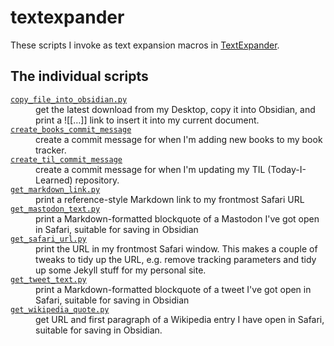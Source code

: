 # textexpander

These scripts I invoke as text expansion macros in [TextExpander](https://textexpander.com/).

## The individual scripts

<!-- [[[cog

# This adds the root of the repo to the PATH, which has cog_helpers.py
from os.path import abspath, dirname
import sys

sys.path.append(abspath(dirname(dirname("."))))

import cog_helpers

folder_name = "textexpander"

scripts = [
    {
        "name": "copy_file_into_obsidian.py",
        "description": """
        get the latest download from my Desktop, copy it into Obsidian, and print a ![[…]] link to insert it into my current document.
        """
    },
    {
        "name": "create_books_commit_message",
        "description": """
        create a commit message for when I'm adding new books to my book tracker.
        """
    },
    {
        "name": "create_til_commit_message",
        "description": """
        create a commit message for when I'm updating my TIL (Today-I-Learned) repository.
        """
    },
    {
        "name": "get_markdown_link.py",
        "description": """
        print a reference-style Markdown link to my frontmost Safari URL
        """,
    },
    {
        "name": "get_mastodon_text.py",
        "description": """
        print a Markdown-formatted blockquote of a Mastodon I've got open in Safari, suitable for saving in Obsidian
        """,
    },
    {
        "name": "get_safari_url.py",
        "description": """
        print the URL in my frontmost Safari window.
        This makes a couple of tweaks to tidy up the URL, e.g. remove tracking parameters and tidy up some Jekyll stuff for my personal site.
        """,
    },
    {
        "name": "get_tweet_text.py",
        "description": """
        print a Markdown-formatted blockquote of a tweet I've got open in Safari, suitable for saving in Obsidian
        """,
    },
    {
        "name": "get_wikipedia_quote.py",
        "description": """
        get URL and first paragraph of a Wikipedia entry I have open in Safari, suitable for saving in Obsidian.
        """,
    },
]

cog_helpers.create_description_table(
    folder_name=folder_name,
    scripts=scripts,
    ignore_files={"urls.py"}
)

]]]-->
<dl>
  <dt>
    <a href="https://github.com/alexwlchan/scripts/blob/main/textexpander/copy_file_into_obsidian.py">
      <code>copy_file_into_obsidian.py</code>
    </a>
  </dt>
  <dd>
    get the latest download from my Desktop, copy it into Obsidian, and print a ![[…]] link to insert it into my current document.
  </dd>

  <dt>
    <a href="https://github.com/alexwlchan/scripts/blob/main/textexpander/create_books_commit_message">
      <code>create_books_commit_message</code>
    </a>
  </dt>
  <dd>
    create a commit message for when I'm adding new books to my book tracker.
  </dd>

  <dt>
    <a href="https://github.com/alexwlchan/scripts/blob/main/textexpander/create_til_commit_message">
      <code>create_til_commit_message</code>
    </a>
  </dt>
  <dd>
    create a commit message for when I'm updating my TIL (Today-I-Learned) repository.
  </dd>

  <dt>
    <a href="https://github.com/alexwlchan/scripts/blob/main/textexpander/get_markdown_link.py">
      <code>get_markdown_link.py</code>
    </a>
  </dt>
  <dd>
    print a reference-style Markdown link to my frontmost Safari URL
  </dd>

  <dt>
    <a href="https://github.com/alexwlchan/scripts/blob/main/textexpander/get_mastodon_text.py">
      <code>get_mastodon_text.py</code>
    </a>
  </dt>
  <dd>
    print a Markdown-formatted blockquote of a Mastodon I've got open in Safari, suitable for saving in Obsidian
  </dd>

  <dt>
    <a href="https://github.com/alexwlchan/scripts/blob/main/textexpander/get_safari_url.py">
      <code>get_safari_url.py</code>
    </a>
  </dt>
  <dd>
    print the URL in my frontmost Safari window.
    This makes a couple of tweaks to tidy up the URL, e.g. remove tracking parameters and tidy up some Jekyll stuff for my personal site.
  </dd>

  <dt>
    <a href="https://github.com/alexwlchan/scripts/blob/main/textexpander/get_tweet_text.py">
      <code>get_tweet_text.py</code>
    </a>
  </dt>
  <dd>
    print a Markdown-formatted blockquote of a tweet I've got open in Safari, suitable for saving in Obsidian
  </dd>

  <dt>
    <a href="https://github.com/alexwlchan/scripts/blob/main/textexpander/get_wikipedia_quote.py">
      <code>get_wikipedia_quote.py</code>
    </a>
  </dt>
  <dd>
    get URL and first paragraph of a Wikipedia entry I have open in Safari, suitable for saving in Obsidian.
  </dd>
</dl>
<!-- [[[end]]] (checksum: 034550064cf7e815871e16bf9097229a) -->
